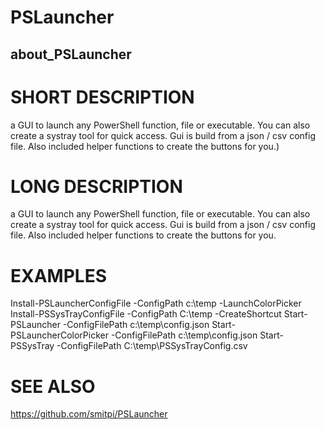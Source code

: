 # PSLauncher
## about_PSLauncher

# SHORT DESCRIPTION
a GUI to launch any PowerShell function, file or executable. You can also create a systray tool for quick access.
Gui is build from a json / csv config file. Also included helper functions to create the buttons for you.)

# LONG DESCRIPTION
a GUI to launch any PowerShell function, file or executable. You can also create a systray tool for quick access.
Gui is build from a json / csv config file. Also included helper functions to create the buttons for you.

# EXAMPLES
Install-PSLauncherConfigFile -ConfigPath c:\temp -LaunchColorPicker Install-PSSysTrayConfigFile -ConfigPath C:\temp -CreateShortcut Start-PSLauncher -ConfigFilePath c:\temp\config.json Start-PSLauncherColorPicker -ConfigFilePath c:\temp\config.json Start-PSSysTray -ConfigFilePath C:\temp\PSSysTrayConfig.csv

# SEE ALSO
https://github.com/smitpi/PSLauncher


